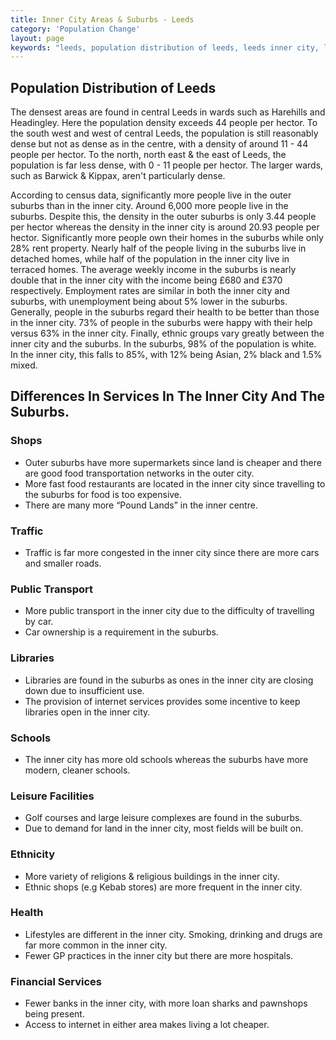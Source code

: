 ```yaml
---
title: Inner City Areas & Suburbs - Leeds
category: 'Population Change'
layout: page
keywords: "leeds, population distribution of leeds, leeds inner city, leeds suburbs, example of inner city area, example of suburb"
---
```


## Population Distribution of Leeds

The densest areas are found in central Leeds in wards such as Harehills and Headingley. Here the population density exceeds 44 people per hector. To the south west and west of central Leeds, the population is still reasonably dense but not as dense as in the centre, with a density of around 11 - 44 people per hector. To the north, north east & the east of Leeds, the population is far less dense, with 0 - 11 people per hector. The larger wards, such as Barwick & Kippax, aren't particularly dense. 

According to census data, significantly more people live in the outer suburbs than in the inner city. Around 6,000 more people live in the suburbs. Despite this, the density in the outer suburbs is only 3.44 people per hector whereas the density in the inner city is around 20.93 people per hector. Significantly more people own their homes in the suburbs while only 28% rent property. Nearly half of the people living in the suburbs live in detached homes, while half of the population in the inner city live in terraced homes. The average weekly income in the suburbs is nearly double that in the inner city with the income being £680 and £370 respectively. Employment rates are similar in both the inner city and suburbs, with unemployment being about 5% lower in the suburbs. Generally, people in the suburbs regard their health to be better than those in the inner city. 73% of people in the suburbs were happy with their help versus 63% in the inner city. Finally, ethnic groups vary greatly between the inner city and the suburbs. In the suburbs, 98% of the population is white. In the inner city, this falls to 85%, with 12% being Asian, 2% black and 1.5% mixed.

## Differences In Services In The Inner City And The Suburbs. 

### Shops

- Outer suburbs have more supermarkets since land is cheaper and there are good food transportation networks in the outer city.
- More fast food restaurants are located in the inner city since travelling to the suburbs for food is too expensive. 
- There are many more “Pound Lands” in the inner centre. 

### Traffic

- Traffic is far more congested in the inner city since there are more cars and smaller roads. 

### Public Transport

- More public transport in the inner city due to the difficulty of travelling by car. 
- Car ownership is a requirement in the suburbs. 

### Libraries

- Libraries are found in the suburbs as ones in the inner city are closing down due to insufficient use. 
- The provision of internet services provides some incentive to keep libraries open in the inner city. 

### Schools

- The inner city has more old schools whereas the suburbs have more modern, cleaner schools.

### Leisure Facilities

- Golf courses and large leisure complexes are found in the suburbs. 
- Due to demand for land in the inner city, most fields will be built on.

### Ethnicity

- More variety of religions & religious buildings in the inner city. 
- Ethnic shops (e.g Kebab stores) are more frequent in the inner city.

### Health

- Lifestyles are different in the inner city. Smoking, drinking and drugs are far more common in the inner city.
- Fewer GP practices in the inner city but there are more hospitals. 

### Financial Services

- Fewer banks in the inner city, with more loan sharks and pawnshops being present.
- Access to internet in either area makes living a lot cheaper.